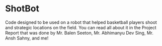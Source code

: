 # ShotBot
Code designed to be used on a robot that helped basketball players shoot and strategic locations on the field. You can read all about it in the Project Report that was done by Mr. Balen Seeton, Mr. Abhimanyu Dev Sing, Mr. Ansh Sahny, and me!
